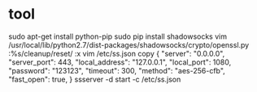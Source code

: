 # tool
  sudo apt-get install python-pip
  sudo pip install shadowsocks 
  vim /usr/local/lib/python2.7/dist-packages/shadowsocks/crypto/openssl.py
  :%s/cleanup/reset/
  :x
  vim /etc/ss.json
  copy {
    "server": "0.0.0.0",
    "server_port": 443,
    "local_address": "127.0.0.1",
    "local_port": 1080,
    "password": "123123",
    "timeout": 300,
    "method": "aes-256-cfb",
    "fast_open": true,
  }
  ssserver -d start -c /etc/ss.json
  
